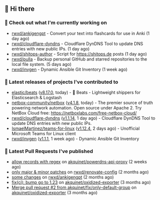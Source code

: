 ## 👋 Hi there

### 👷 Check out what I'm currently working on


- [rwxd/ankigengpt](https://github.com/rwxd/ankigengpt) - Convert your text into flashcards for use in Anki (1 day ago)
- [rwxd/cloudflare-dyndns](https://github.com/rwxd/cloudflare-dyndns) - Cloudflare DynDNS Tool to update DNS entries with new public IPs. (1 day ago)
- [rwxd/shitops-author](https://github.com/rwxd/shitops-author) - Script for https://shitops.de posts (1 day ago)
- [rwxd/pulla](https://github.com/rwxd/pulla) - Backup personal GitHub and starred repositories to the local file system. (5 days ago)
- [rwxd/invgen](https://github.com/rwxd/invgen) - Dynamic Ansible Git Inventory (1 week ago)

### 🔭 Latest releases of projects I've contributed to


- [elastic/beats](https://github.com/elastic/beats) ([v8.17.0](https://github.com/elastic/beats/releases/tag/v8.17.0), today) - :tropical_fish: Beats - Lightweight shippers for Elasticsearch &amp; Logstash 
- [netbox-community/netbox](https://github.com/netbox-community/netbox) ([v4.1.8](https://github.com/netbox-community/netbox/releases/tag/v4.1.8), today) - The premier source of truth powering network automation. Open source under Apache 2. Try NetBox Cloud free: https://netboxlabs.com/free-netbox-cloud/
- [rwxd/cloudflare-dyndns](https://github.com/rwxd/cloudflare-dyndns) ([v1.1.14](https://github.com/rwxd/cloudflare-dyndns/releases/tag/v1.1.14), 1 day ago) - Cloudflare DynDNS Tool to update DNS entries with new public IPs.
- [IsmaelMartinez/teams-for-linux](https://github.com/IsmaelMartinez/teams-for-linux) ([v1.12.4](https://github.com/IsmaelMartinez/teams-for-linux/releases/tag/v1.12.4), 2 days ago) - Unofficial Microsoft Teams for Linux client
- [rwxd/invgen](https://github.com/rwxd/invgen) ([v1.1.1](https://github.com/rwxd/invgen/releases/tag/v1.1.1), 1 week ago) - Dynamic Ansible Git Inventory

### 🔨 Latest Pull Requests I've published


- [allow records with regex](https://github.com/akquinet/powerdns-api-proxy/pull/126) on [akquinet/powerdns-api-proxy](https://github.com/akquinet/powerdns-api-proxy) (2 weeks ago)
- [only major &amp; minor patches](https://github.com/rwxd/renovate-config/pull/2) on [rwxd/renovate-config](https://github.com/rwxd/renovate-config) (2 months ago)
- [some changes](https://github.com/rwxd/ankigengpt/pull/84) on [rwxd/ankigengpt](https://github.com/rwxd/ankigengpt) (2 months ago)
- [fix(ci): bump go to 1.23](https://github.com/akquinet/oxidized-exporter/pull/4) on [akquinet/oxidized-exporter](https://github.com/akquinet/oxidized-exporter) (3 months ago)
- [Merge pull request #2 from akquinet/fix/only-default-group](https://github.com/akquinet/oxidized-exporter/pull/3) on [akquinet/oxidized-exporter](https://github.com/akquinet/oxidized-exporter) (3 months ago)
